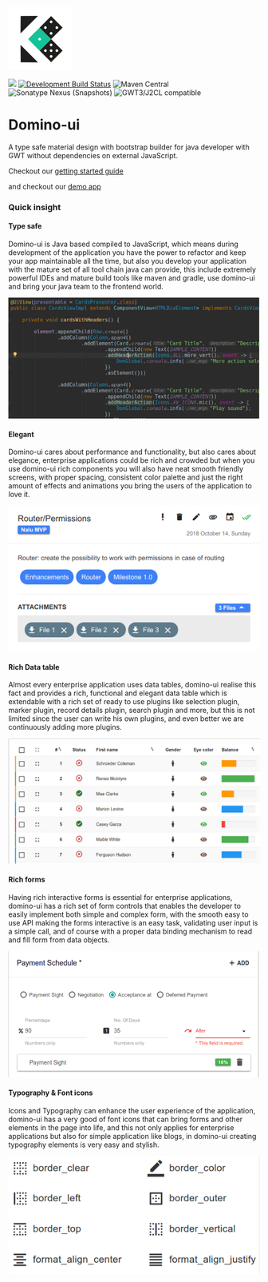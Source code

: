 ![logoimage](https://raw.githubusercontent.com/DominoKit/DominoKit.github.io/master/logo/128.png)

<a title="Gitter" href="https://gitter.im/DominoKit/domino"><img src="https://badges.gitter.im/Join%20Chat.svg"></a>
[![Development Build Status](https://github.com/DominoKit/domino-ui/actions/workflows/deploy.yaml/badge.svg?branch=development)](https://github.com/DominoKit/domino-ui/actions/workflows/deploy.yaml/badge.svg?branch=development)
![Maven Central](https://maven-badges.herokuapp.com/maven-central/org.dominokit/domino-ui/badge.svg)
![Sonatype Nexus (Snapshots)](https://img.shields.io/badge/Snapshot-HEAD--SNAPSHOT-orange)
![GWT3/J2CL compatible](https://img.shields.io/badge/GWT3/J2CL-compatible-brightgreen.svg)

# Domino-ui
A type safe material design with bootstrap builder for java developer with GWT without dependencies on external JavaScript.

Checkout our  [getting started guide](https://github.com/DominoKit/domino-ui/wiki/Getting-started)

and checkout our [demo app](https://demo.dominokit.org/home)

### Quick insight

#### Type safe

Domino-ui is Java based compiled to JavaScript, which means during development of the application you have the power to refactor and keep your app maintainable all the time, but also you develop your application with the mature set of all tool chain java can provide, this include extremely powerful IDEs and mature build tools like maven and gradle, use domino-ui and bring your java team to the frontend world.

![Imgur](https://raw.githubusercontent.com/DominoKit/documents/master/domino-ui-slide-1.png)


#### Elegant

Domino-ui cares about performance and functionality, but also cares about elegance, enterprise applications could be rich and crowded but when you use domino-ui rich components you will also have neat smooth friendly screens, with proper spacing, consistent color palette and just the right amount of effects and animations you bring the users of the application to love it.

![Imgur](https://raw.githubusercontent.com/DominoKit/documents/master/domino-ui-slide-2.png)


#### Rich Data table

Almost every enterprise application uses data tables, domino-ui realise this fact and provides a rich, functional and elegant data table which is extendable with a rich set of ready to use plugins like selection plugin, marker plugin, record details plugin, search plugin and more, but this is not limited since the user can write his own plugins, and even better we are continuously adding more plugins.

![Imgur](https://raw.githubusercontent.com/DominoKit/documents/master/domino-ui-slide-3.png)

#### Rich forms

Having rich interactive forms is essential for enterprise applications, domino-ui has a rich set of form controls that enables the developer to easily implement both simple and complex form, with the smooth easy to use API making the forms interactive is an easy task, validating user input is a simple call, and of course with a proper data binding mechanism to read and fill form from data objects.

![Imgur](https://raw.githubusercontent.com/DominoKit/documents/master/domino-ui-slide-4.png)

#### Typography & Font icons

Icons and Typography can enhance the user experience of the application, domino-ui has a very good of font icons that can bring forms and other elements in the page into life, and this not only applies for enterprise applications but also for simple application like blogs, in domino-ui creating typography elements is very easy and stylish.

![Imgur](https://raw.githubusercontent.com/DominoKit/documents/master/domino-ui-slide-5.png)
